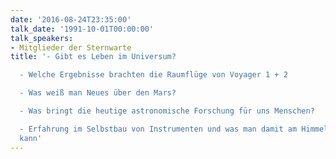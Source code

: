 ```yaml
---
date: '2016-08-24T23:35:00'
talk_date: '1991-10-01T00:00:00'
talk_speakers:
- Mitglieder der Sternwarte
title: '- Gibt es Leben im Universum?

  - Welche Ergebnisse brachten die Raumflüge von Voyager 1 + 2

  - Was weiß man Neues über den Mars?

  - Was bringt die heutige astronomische Forschung für uns Menschen?

  - Erfahrung im Selbstbau von Instrumenten und was man damit am Himmel beobachten
  kann'
---
```

